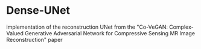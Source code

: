 # Dense-UNet
implementation of the reconstruction UNet from the "Co-VeGAN: Complex-Valued Generative Adversarial Network for
Compressive Sensing MR Image Reconstruction" paper
